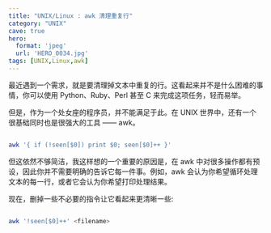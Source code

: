 ```yaml
---
title: "UNIX/Linux : awk 清理重复行"
category: "UNIX"
cave: true
hero:
  format: 'jpeg'
  url: 'HERO_0034.jpg'
tags: [UNIX,Linux,awk]
---
```

最近遇到一个需求，就是要清理掉文本中重复的行。这看起来并不是什么困难的事情，你可以使用 Python、Ruby、Perl 甚至 C 来完成这项任务，轻而易举。

但是，作为一个处女座的程序员，并不能满足于此。在 UNIX 世界中，还有一个很基础同时也是很强大的工具 —— awk。

```sh

awk '{ if (!seen[$0]) print $0; seen[$0]++ }'

```


但这依然不够简洁，我这样想的一个重要的原因是，在 awk 中对很多操作都有预设，因此你并不需要明确的告诉它每一件事。例如，awk 会认为你希望循环处理文本的每一行，或者它会认为你希望打印处理结果。

现在，删掉一些不必要的指令让它看起来更清晰一些:

```sh

awk '!seen[$0]++' <filename>

```






